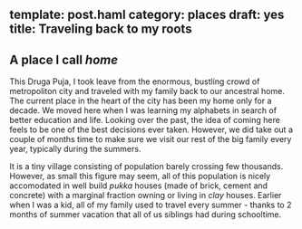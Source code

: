 template: post.haml
category: places
draft: yes
title: Traveling back to my roots
---
A place I call *home*
---

This Druga Puja, I took leave from the enormous, bustling crowd of metropoliton
city and traveled with my family back to our ancestral home. The current place
in the heart of the city has been my home only for a decade. We moved here when
I was learning my alphabets in search of better education and life. Looking
over the past, the idea of coming here feels to be one of the best decisions
ever taken. However, we did take out a couple of months time to make sure we
visit our rest of the big family every year, typically during the summers.

It is a tiny
village consisting of population barely crossing few thousands. However, as
small this figure may seem, all of this population is nicely accomodated in
well build *pukka* houses (made of brick, cement and concrete) with a marginal
fraction owning or living in *clay* houses. Earlier when I was a kid, all of my
family used to travel every summer - thanks to 2 months of summer vacation that
all of us siblings had during schooltime.

